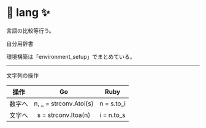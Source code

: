# 🚀 lang ✨

言語の比較等行う。

自分用辞書

環境構築は「environment_setup」でまとめている。

--------------------

文字列の操作

| 操作 | Go | Ruby |
| :--: | :--: | :--: |
| 数字へ | n, _ = strconv.Atoi(s) | n = s.to_i |
| 文字へ | s = strconv.Itoa(n) | i = n.to_s |



